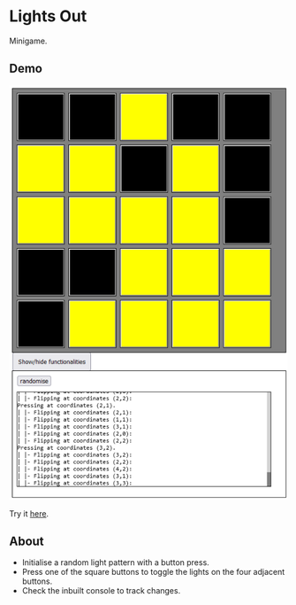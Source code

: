 # Lights Out

Minigame.

## Demo

![Lights Out demo screenshot image.](lightsout-screenshot.png)

Try it [here](https://eyla-mckay.github.io/Lights-Out/).

## About

- Initialise a random light pattern with a button press.
- Press one of the square buttons to toggle the lights on the four adjacent buttons.
- Check the inbuilt console to track changes.
